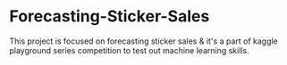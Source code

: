 # Forecasting-Sticker-Sales
This project is focused on forecasting sticker sales &amp; it's a part of kaggle playground series competition to test out machine learning skills.
